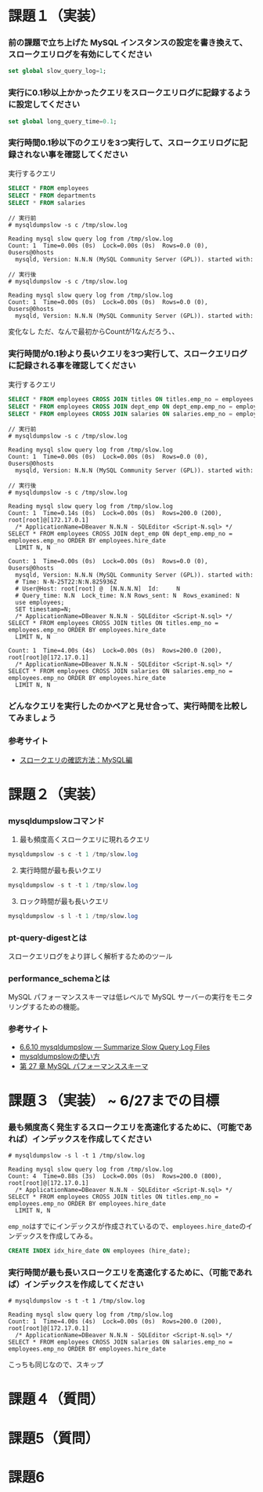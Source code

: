 # 課題１（実装）
### 前の課題で立ち上げた MySQL インスタンスの設定を書き換えて、スロークエリログを有効にしてください
```sql
set global slow_query_log=1;
```

### 実行に0.1秒以上かかったクエリをスロークエリログに記録するように設定してください
```sql
set global long_query_time=0.1;
```

### 実行時間0.1秒以下のクエリを3つ実行して、スロークエリログに記録されない事を確認してください
実行するクエリ
```sql
SELECT * FROM employees
SELECT * FROM departments
SELECT * FROM salaries
```

```terminal
// 実行前
# mysqldumpslow -s c /tmp/slow.log

Reading mysql slow query log from /tmp/slow.log
Count: 1  Time=0.00s (0s)  Lock=0.00s (0s)  Rows=0.0 (0), 0users@0hosts
  mysqld, Version: N.N.N (MySQL Community Server (GPL)). started with:

// 実行後
# mysqldumpslow -s c /tmp/slow.log

Reading mysql slow query log from /tmp/slow.log
Count: 1  Time=0.00s (0s)  Lock=0.00s (0s)  Rows=0.0 (0), 0users@0hosts
  mysqld, Version: N.N.N (MySQL Community Server (GPL)). started with:
```
変化なし
ただ、なんで最初からCountが1なんだろう、、

### 実行時間が0.1秒より長いクエリを3つ実行して、スロークエリログに記録される事を確認してください
実行するクエリ
```sql
SELECT * FROM employees CROSS JOIN titles ON titles.emp_no = employees.emp_no ORDER BY employees.hire_date
SELECT * FROM employees CROSS JOIN dept_emp ON dept_emp.emp_no = employees.emp_no ORDER BY employees.hire_date
SELECT * FROM employees CROSS JOIN salaries ON salaries.emp_no = employees.emp_no ORDER BY employees.hire_date
```

```terminal
// 実行前
# mysqldumpslow -s c /tmp/slow.log

Reading mysql slow query log from /tmp/slow.log
Count: 1  Time=0.00s (0s)  Lock=0.00s (0s)  Rows=0.0 (0), 0users@0hosts
  mysqld, Version: N.N.N (MySQL Community Server (GPL)). started with:

// 実行後
# mysqldumpslow -s c /tmp/slow.log

Reading mysql slow query log from /tmp/slow.log
Count: 1  Time=0.14s (0s)  Lock=0.00s (0s)  Rows=200.0 (200), root[root]@[172.17.0.1]
  /* ApplicationName=DBeaver N.N.N - SQLEditor <Script-N.sql> */ SELECT * FROM employees CROSS JOIN dept_emp ON dept_emp.emp_no = employees.emp_no ORDER BY employees.hire_date
  LIMIT N, N

Count: 1  Time=0.00s (0s)  Lock=0.00s (0s)  Rows=0.0 (0), 0users@0hosts
  mysqld, Version: N.N.N (MySQL Community Server (GPL)). started with:
  # Time: N-N-25T22:N:N.825936Z
  # User@Host: root[root] @  [N.N.N.N]  Id:     N
  # Query_time: N.N  Lock_time: N.N Rows_sent: N  Rows_examined: N
  use employees;
  SET timestamp=N;
  /* ApplicationName=DBeaver N.N.N - SQLEditor <Script-N.sql> */ SELECT * FROM employees CROSS JOIN titles ON titles.emp_no = employees.emp_no ORDER BY employees.hire_date
  LIMIT N, N

Count: 1  Time=4.00s (4s)  Lock=0.00s (0s)  Rows=200.0 (200), root[root]@[172.17.0.1]
  /* ApplicationName=DBeaver N.N.N - SQLEditor <Script-N.sql> */ SELECT * FROM employees CROSS JOIN salaries ON salaries.emp_no = employees.emp_no ORDER BY employees.hire_date
  LIMIT N, N
```

### どんなクエリを実行したのかペアと見せ合って、実行時間を比較してみましょう

### 参考サイト
- [スロークエリの確認方法：MySQL編](https://ptune.jp/tech/how-to-check-mysql-slow-query/)

# 課題２（実装）
### mysqldumpslowコマンド
1. 最も頻度高くスロークエリに現れるクエリ
```sql
mysqldumpslow -s c -t 1 /tmp/slow.log
```

2. 実行時間が最も長いクエリ
```sql
mysqldumpslow -s t -t 1 /tmp/slow.log
```

3. ロック時間が最も長いクエリ
```sql
mysqldumpslow -s l -t 1 /tmp/slow.log
```

### pt-query-digestとは
スロークエリログをより詳しく解析するためのツール

### performance_schemaとは
MySQL パフォーマンススキーマは低レベルで MySQL サーバーの実行をモニタリングするための機能。


### 参考サイト
- [6.6.10 mysqldumpslow — Summarize Slow Query Log Files](https://dev.mysql.com/doc/refman/8.0/en/mysqldumpslow.html)
- [mysqldumpslowの使い方](https://qiita.com/SHUN-SURUGA/items/49cc554882c2d11de494)
- [第 27 章 MySQL パフォーマンススキーマ](https://dev.mysql.com/doc/refman/8.0/ja/performance-schema.html)


# 課題３（実装） ~ 6/27までの目標
### 最も頻度高く発生するスロークエリを高速化するために、（可能であれば）インデックスを作成してください
```terminal
# mysqldumpslow -s l -t 1 /tmp/slow.log

Reading mysql slow query log from /tmp/slow.log
Count: 4  Time=0.88s (3s)  Lock=0.00s (0s)  Rows=200.0 (800), root[root]@[172.17.0.1]
  /* ApplicationName=DBeaver N.N.N - SQLEditor <Script-N.sql> */ SELECT * FROM employees CROSS JOIN titles ON titles.emp_no = employees.emp_no ORDER BY employees.hire_date
  LIMIT N, N
```
`emp_no`はすでにインデックスが作成されているので、`employees.hire_date`のインデックスを作成してみる。

```sql
CREATE INDEX idx_hire_date ON employees (hire_date);
```

### 実行時間が最も長いスロークエリを高速化するために、（可能であれば）インデックスを作成してください
```terminal
# mysqldumpslow -s t -t 1 /tmp/slow.log

Reading mysql slow query log from /tmp/slow.log
Count: 1  Time=4.00s (4s)  Lock=0.00s (0s)  Rows=200.0 (200), root[root]@[172.17.0.1]
  /* ApplicationName=DBeaver N.N.N - SQLEditor <Script-N.sql> */ SELECT * FROM employees CROSS JOIN salaries ON salaries.emp_no = employees.emp_no ORDER BY employees.hire_date
```
こっちも同じなので、スキップ


# 課題４（質問）


# 課題5（質問）


# 課題6